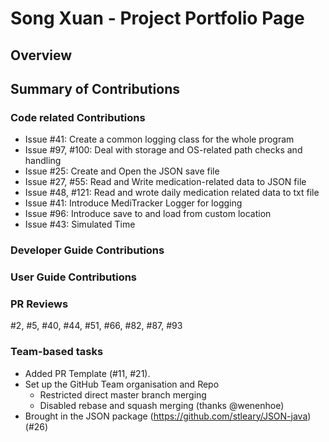 # Song Xuan - Project Portfolio Page

## Overview


## Summary of Contributions
### Code related Contributions
- Issue #41: Create a common logging class for the whole program
- Issue #97, #100: Deal with storage and OS-related path checks and handling
- Issue #25: Create and Open the JSON save file 
- Issue #27, #55: Read and Write medication-related data to JSON file
- Issue #48, #121: Read and wrote daily medication related data to txt file
- Issue #41: Introduce MediTracker Logger for logging
- Issue #96: Introduce save to and load from custom location
- Issue #43: Simulated Time


### Developer Guide Contributions

### User Guide Contributions
<!-- To talk about Issue 25 -->

### PR Reviews
#2, #5, #40, #44, #51, #66, #82, #87, #93

### Team-based tasks
- Added PR Template (#11, #21).
- Set up the GitHub Team organisation and Repo
  - Restricted direct master branch merging
  - Disabled rebase and squash merging (thanks @wenenhoe)
- Brought in the JSON package (https://github.com/stleary/JSON-java) (#26)

